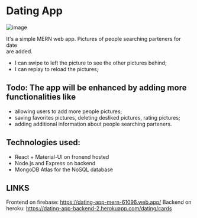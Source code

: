 # Dating App
![image](https://user-images.githubusercontent.com/19254270/135747804-9a552646-aade-4be3-82ff-2ff17a93a393.png)

It's a simple MERN web app. Pictures of people searching parteners for date <br>
are added.
- I can swipe to left the picture to see the other pictures behind;<br>
- I can replay to reload the pictures;<br>

## Todo: The app will be enhanced by adding more functionalities like<br>
- allowing users to add more people pictures;<br>
- saving favorites pictures, deleting desliked pictures, rating pictures;<br>
- adding additional information about people searching parteners.

## Technologies used:
- React + Material-UI on fronend hosted<br>
- Node.js and Express on backend<br>
- MongoDB Atlas for the NoSQL database<br>

## LINKS
Frontend on firebase: https://dating-app-mern-61096.web.app/
Backend on heroku: https://dating-app-backend-2.herokuapp.com/dating/cards



